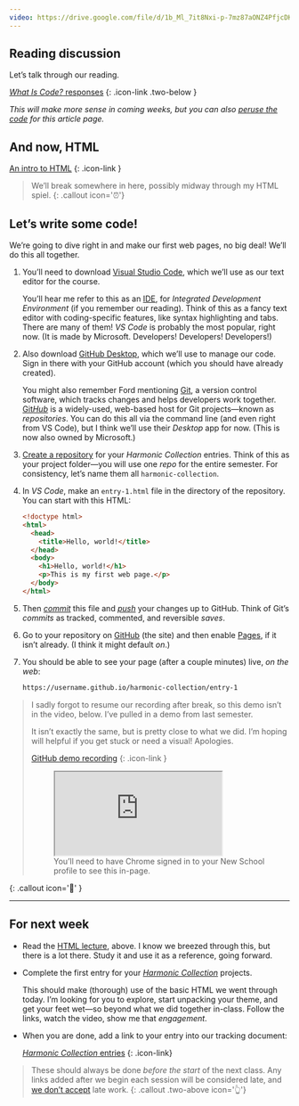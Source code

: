 ```yaml
---
video: https://drive.google.com/file/d/1b_Ml_7it8Nxi-p-7mz87aONZ4PfjcDKl/
---
```




## Reading discussion

Let’s talk through our reading.

[*What Is Code?* responses](https://docs.google.com/document/d/1SMSnFKFUPO5IZlXlm7SHmbJeJ75xGvDDJeNT7CmBz9I/edit)
{: .icon-link .two-below }

*This will make more sense in coming weeks, but you can also [peruse the code](https://github.com/BloombergMedia/whatiscode) for this article page.*



## And now, HTML

[An intro to HTML](/topic/html)
{: .icon-link }



> We’ll break somewhere in here, possibly midway through my HTML spiel.
{: .callout icon='⏰'}



## Let’s write some code!

We’re going to dive right in and make our first web pages, no big deal! We’ll do this all together.

1. You’ll need to download [Visual Studio Code](https://code.visualstudio.com), which we’ll use as our text editor for the course.

    You’ll hear me refer to this as an [IDE](https://en.wikipedia.org/wiki/Integrated_development_environment), for *Integrated Development Environment* (if you remember our reading). Think of this as a fancy text editor with coding-specific features, like syntax highlighting and tabs. There are many of them! *VS Code* is probably the most popular, right now. (It is made by Microsoft. Developers! Developers! Developers!)

1. Also download [GitHub Desktop](https://desktop.github.com), which we’ll use to manage our code. Sign in there with your GitHub account (which you should have already created).

    You might also remember Ford mentioning [Git](https://git-scm.com), a version control software, which tracks changes and helps developers work together. [Git*Hub*](https://github.com) is a widely-used, web-based host for Git projects—known as *repositories*. You can do this all via the command line (and even right from VS Code), but I think we’ll use their *Desktop* app for now. (This is now also owned by Microsoft.)

1. [Create a repository](https://docs.github.com/en/desktop/installing-and-configuring-github-desktop/overview/creating-your-first-repository-using-github-desktop) for your *Harmonic Collection* entries. Think of this as your project folder—you will use one *repo* for the entire semester. For consistency, let’s name them all `harmonic-collection`.

1. In *VS Code*, make an `entry-1.html` file in the directory of the repository. You can start with this HTML:

    ```html
    <!doctype html>
    <html>
      <head>
        <title>Hello, world!</title>
      </head>
      <body>
        <h1>Hello, world!</h1>
        <p>This is my first web page.</p>
      </body>
    </html>
    ```

1. Then [*commit*](https://docs.github.com/en/desktop/contributing-and-collaborating-using-github-desktop/making-changes-in-a-branch/committing-and-reviewing-changes-to-your-project) this file and [*push*](https://docs.github.com/en/desktop/contributing-and-collaborating-using-github-desktop/making-changes-in-a-branch/pushing-changes-to-github) your changes up to GitHub. Think of Git’s *commits* as tracked, commented, and reversible *saves*.

1. Go to your repository on [GitHub](https://github.com) (the site) and then enable [Pages](https://docs.github.com/en/pages/getting-started-with-github-pages/configuring-a-publishing-source-for-your-github-pages-site), if it isn’t already. (I think it might default *on*.)

1. You should be able to see your page (after a couple minutes) live, *on the web*:

    ```html
    https://username.github.io/harmonic-collection/entry-1
    ```



> I sadly forgot to resume our recording after break, so this demo isn’t in the video, below. I’ve pulled in a demo from last semester.
>
> It isn’t exactly the same, but is pretty close to what we did. I’m hoping will helpful if you get stuck or need a visual! Apologies.
>
> [GitHub demo recording](https://drive.google.com/file/d/1poishBwMLb0F50xUAOjo0LDRhw4Zp9Cz)
> {: .icon-link }
>
> <figure style="max-width: 60rem;">
>   <iframe allowfullscreen src="https://drive.google.com/file/d/1poishBwMLb0F50xUAOjo0LDRhw4Zp9Cz/preview"></iframe>
>   <figcaption>You’ll need to have Chrome signed in to your New School profile to see this in-page.</figcaption>
> </figure>
{: .callout icon='😬' }




------------



## For next week



- Read the [HTML lecture](/topic/html), above. I know we breezed through this, but there is a lot there. Study it and use it as a reference, going forward.

- Complete the first entry for your [*Harmonic Collection*](/project/harmonic) projects.

  This should make (thorough) use of the basic HTML we went through today. I’m looking for you to explore, start unpacking your theme, and get your feet wet—so beyond what we did together in-class. Follow the links, watch the video, show me that *engagement*.

- When you are done, add a link to your entry into our tracking document:

  [*Harmonic Collection* entries](https://docs.google.com/spreadsheets/d/1vXYVnicRUHnczxPCSaqsmmflynnwP22zhES5jFMPKpw/)
  {: .icon-link}

> These should always be done *before the start* of the next class. Any links added after we begin each session will be considered late, and [we don’t accept](https://docs.google.com/document/d/1u358io8doX_SVVMGqIM_oH5V0OIccneYu4Ww-uE55QM/edit#heading=h.64moyiwmpq3g) late work.
{: .callout .two-above icon='👆'}



